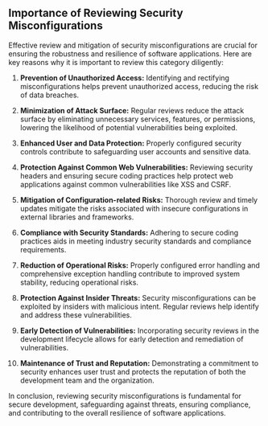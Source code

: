 ## Importance of Reviewing Security Misconfigurations

Effective review and mitigation of security misconfigurations are crucial for ensuring the robustness and resilience of software applications. Here are key reasons why it is important to review this category diligently:

1. **Prevention of Unauthorized Access:** Identifying and rectifying misconfigurations helps prevent unauthorized access, reducing the risk of data breaches.

2. **Minimization of Attack Surface:** Regular reviews reduce the attack surface by eliminating unnecessary services, features, or permissions, lowering the likelihood of potential vulnerabilities being exploited.

3. **Enhanced User and Data Protection:** Properly configured security controls contribute to safeguarding user accounts and sensitive data.

4. **Protection Against Common Web Vulnerabilities:** Reviewing security headers and ensuring secure coding practices help protect web applications against common vulnerabilities like XSS and CSRF.

5. **Mitigation of Configuration-related Risks:** Thorough review and timely updates mitigate the risks associated with insecure configurations in external libraries and frameworks.

6. **Compliance with Security Standards:** Adhering to secure coding practices aids in meeting industry security standards and compliance requirements.

7. **Reduction of Operational Risks:** Properly configured error handling and comprehensive exception handling contribute to improved system stability, reducing operational risks.

8. **Protection Against Insider Threats:** Security misconfigurations can be exploited by insiders with malicious intent. Regular reviews help identify and address these vulnerabilities.

9. **Early Detection of Vulnerabilities:** Incorporating security reviews in the development lifecycle allows for early detection and remediation of vulnerabilities.

10. **Maintenance of Trust and Reputation:** Demonstrating a commitment to security enhances user trust and protects the reputation of both the development team and the organization.

In conclusion, reviewing security misconfigurations is fundamental for secure development, safeguarding against threats, ensuring compliance, and contributing to the overall resilience of software applications.
